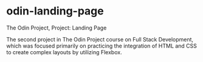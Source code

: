 # odin-landing-page

The Odin Project, Project: Landing Page

The second project in The Odin Project course on Full Stack Development, which was focused primarily on practicing the integration of HTML and CSS to create complex layouts by utilizing Flexbox.
